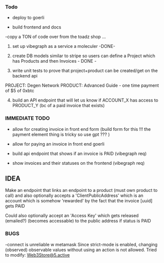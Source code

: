 ### Todo  
  
 - deploy to goerli 

- build frontend and docs 




-copy a TON of code over from the toadz shop ...
 1. set up vibegraph as a service a moleculer  -DONE-
 2. create DB models similar to stripe so users can define a Project which has Products and then Invoices - DONE - 


 3. write unit tests to prove that project+product can be created/get  on the backend api 


PROJECT: Degen Network
PRODUCT: Advanced Guide - one time payment of $5 of 0xbtc 


4.  build an API endpoint that will let us know if ACCOUNT_X has access to PRODUCT_Y  (bc of a paid invoice that exists) 
 




 ### IMMEDIATE TODO 
 
 - allow for creating invoice in front end form (build form for this !!! the payment element thing is tricky so use gpt ??? )
 - allow for paying an invoice in front end goerli 

 - build api endpoint that shows if an invoice is PAID     (vibegraph req)
 - show invoices and their statuses on the frontend (vibegraph req)

## IDEA 
Make an endpoint that links an endpoint to a product (must own product to call) and also optionally accepts a 'ClientPublicAddress' which is an account which is somehow 'rewarded' by the fact that the invoice [uuid] gets PAID 

Could also optionally accept an 'Access Key' which gets released (emailed?) (becomes accessable) to the public address if status is PAID 

### BUGS 

-connect is unreliable w metamask 
Since strict-mode is enabled, changing (observed) observable values without using an action is not allowed. Tried to modify: Web3Store@5.active

  
 